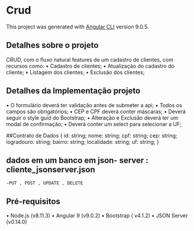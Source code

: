 # Crud

This project was generated with [Angular CLI](https://github.com/angular/angular-cli) version 9.0.5.


## Detalhes sobre o projeto
CRUD, com o fluxo natural features de um cadastro de clientes, com recursos como:
•	Cadastro de clientes;
•	Atualização do cadastro do cliente;
•	Listagem dos clientes;
•	Exclusão dos clientes;

## Detalhes da Implementação projeto

•	O formulário deverá ter validação antes de submeter a api;
•	Todos os campos são obrigatórios;
•	CEP e CPF deverá conter máscaras;
•	Deverá seguir o style guid do Bootstrap;
•	Alteração e Exclusão deverá ter um modal de confirmação;
•	Deverá conter um select para selecionar a UF;

##Contrato de Dados
{
    id: string;
    nome: string;
    cpf: string;
    cep: string;
    logradouro: string;
    bairro: string;
    localidade: string;
    uf: string;
}

##   dados em um banco em json- server : cliente_jsonserver.json
    -PUT , POST , UPDATE , DELETE

## Pré-requisitos
•	Node.js (v8.11.3)
•	Angular 9 (v9.0.2)
•	Bootstrap ( v4.1.2)
•	JSON Server (v0.14.0)






